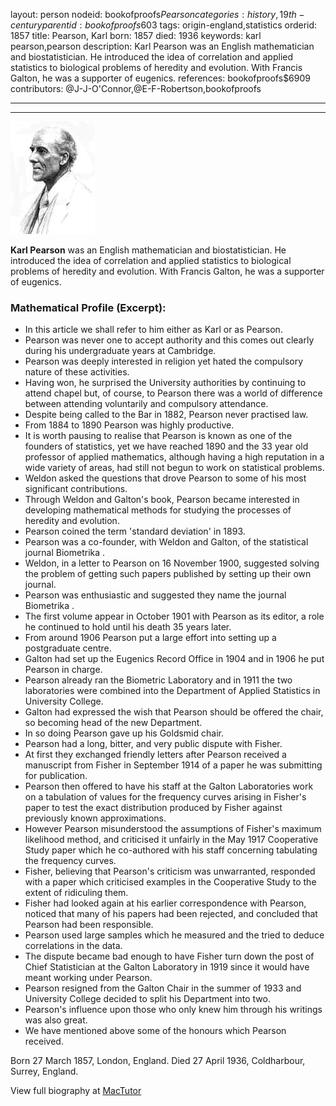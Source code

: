 layout: person
nodeid: bookofproofs$Pearson
categories: history,19th-century
parentid: bookofproofs$603
tags: origin-england,statistics
orderid: 1857
title: Pearson, Karl
born: 1857
died: 1936
keywords: karl pearson,pearson
description: Karl Pearson was an English mathematician and biostatistician. He introduced the idea of correlation and applied statistics to biological problems of heredity and evolution. With Francis Galton, he was a supporter of eugenics.
references: bookofproofs$6909
contributors: @J-J-O'Connor,@E-F-Robertson,bookofproofs

---



---

![Pearson.jpg](https://github.com/bookofproofs/bookofproofs.github.io/blob/main/_sources/_assets/images/portraits/Pearson.jpg?raw=true)

**Karl Pearson** was an English mathematician and biostatistician. He introduced the idea of correlation and applied statistics to biological problems of heredity and evolution. With Francis Galton, he was a supporter of eugenics.

### Mathematical Profile (Excerpt):
* In this article we shall refer to him either as Karl or as Pearson.
* Pearson was never one to accept authority and this comes out clearly during his undergraduate years at Cambridge.
* Pearson was deeply interested in religion yet hated the compulsory nature of these activities.
* Having won, he surprised the University authorities by continuing to attend chapel but, of course, to Pearson there was a world of difference between attending voluntarily and compulsory attendance.
* Despite being called to the Bar in 1882, Pearson never practised law.
* From 1884 to 1890 Pearson was highly productive.
* It is worth pausing to realise that Pearson is known as one of the founders of statistics, yet we have reached 1890 and the 33 year old professor of applied mathematics, although having a high reputation in a wide variety of areas, had still not begun to work on statistical problems.
* Weldon asked the questions that drove Pearson to some of his most significant contributions.
* Through Weldon and Galton's book, Pearson became interested in developing mathematical methods for studying the processes of heredity and evolution.
* Pearson coined the term 'standard deviation' in 1893.
* Pearson was a co-founder, with Weldon and Galton, of the statistical journal Biometrika .
* Weldon, in a letter to Pearson on 16 November 1900, suggested solving the problem of getting such papers published by setting up their own journal.
* Pearson was enthusiastic and suggested they name the journal Biometrika .
* The first volume appear in October 1901 with Pearson as its editor, a role he continued to hold until his death 35 years later.
* From around 1906 Pearson put a large effort into setting up a postgraduate centre.
* Galton had set up the Eugenics Record Office in 1904 and in 1906 he put Pearson in charge.
* Pearson already ran the Biometric Laboratory and in 1911 the two laboratories were combined into the Department of Applied Statistics in University College.
* Galton had expressed the wish that Pearson should be offered the chair, so becoming head of the new Department.
* In so doing Pearson gave up his Goldsmid chair.
* Pearson had a long, bitter, and very public dispute with Fisher.
* At first they exchanged friendly letters after Pearson received a manuscript from Fisher in September 1914 of a paper he was submitting for publication.
* Pearson then offered to have his staff at the Galton Laboratories work on a tabulation of values for the frequency curves arising in Fisher's paper to test the exact distribution produced by Fisher against previously known approximations.
* However Pearson misunderstood the assumptions of Fisher's maximum likelihood method, and criticised it unfairly in the May 1917 Cooperative Study paper which he co-authored with his staff concerning tabulating the frequency curves.
* Fisher, believing that Pearson's criticism was unwarranted, responded with a paper which criticised examples in the Cooperative Study to the extent of ridiculing them.
* Fisher had looked again at his earlier correspondence with Pearson, noticed that many of his papers had been rejected, and concluded that Pearson had been responsible.
* Pearson used large samples which he measured and the tried to deduce correlations in the data.
* The dispute became bad enough to have Fisher turn down the post of Chief Statistician at the Galton Laboratory in 1919 since it would have meant working under Pearson.
* Pearson resigned from the Galton Chair in the summer of 1933 and University College decided to split his Department into two.
* Pearson's influence upon those who only knew him through his writings was also great.
* We have mentioned above some of the honours which Pearson received.

Born 27 March 1857, London, England. Died 27 April 1936, Coldharbour, Surrey, England.

View full biography at [MacTutor](https://mathshistory.st-andrews.ac.uk/Biographies/Pearson/)
